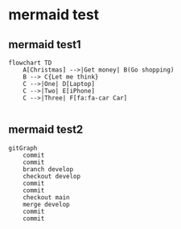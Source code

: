 # mermaid test
## mermaid test1
```mermaid
flowchart TD
    A[Christmas] -->|Get money| B(Go shopping)
    B --> C{Let me think}
    C -->|One| D[Laptop]
    C -->|Two| E[iPhone]
    C -->|Three| F[fa:fa-car Car]
  
```

## mermaid test2

```mermaid
gitGraph
    commit
    commit
    branch develop
    checkout develop
    commit
    commit
    checkout main
    merge develop
    commit
    commit
```